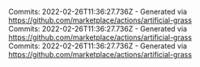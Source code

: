 Commits: 2022-02-26T11:36:27.736Z - Generated via https://github.com/marketplace/actions/artificial-grass
<br>
Commits: 2022-02-26T11:36:27.736Z - Generated via https://github.com/marketplace/actions/artificial-grass
<br>
Commits: 2022-02-26T11:36:27.736Z - Generated via https://github.com/marketplace/actions/artificial-grass
<br>
